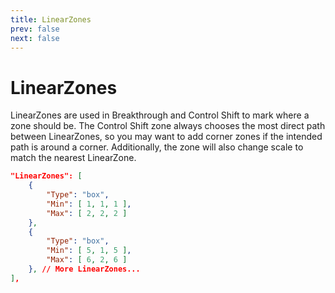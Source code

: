 ```yaml
---
title: LinearZones
prev: false
next: false
---
```


# LinearZones
LinearZones are used in Breakthrough and Control Shift to mark where a zone should be.
The Control Shift zone always chooses the most direct path between LinearZones, so you may want to add corner zones if the intended path is around a corner. Additionally, the zone will also change scale to match the nearest LinearZone.
```json
"LinearZones": [
	{
		"Type": "box",
		"Min": [ 1, 1, 1 ],
		"Max": [ 2, 2, 2 ]
	},
	{
		"Type": "box",
		"Min": [ 5, 1, 5 ],
		"Max": [ 6, 2, 6 ]
	}, // More LinearZones...
],
```
